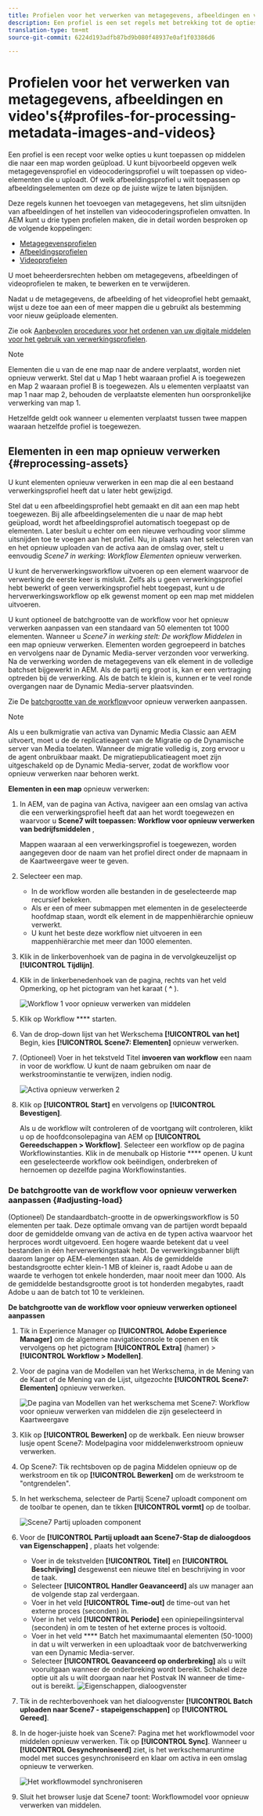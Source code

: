 ```yaml
---
title: Profielen voor het verwerken van metagegevens, afbeeldingen en video's
description: Een profiel is een set regels met betrekking tot de opties die moeten worden toegepast op elementen die naar een map zijn geüpload. Geef op welk metagegevensprofiel en videocoderingsprofiel u wilt toepassen op de video-elementen die u uploadt. Voor afbeeldingselementen kunt u ook opgeven welk afbeeldingsprofiel u wilt toepassen op afbeeldingselementen om deze op de juiste wijze te laten bijsnijden.
translation-type: tm+mt
source-git-commit: 6224d193adfb87bd9b080f48937e0af1f03386d6

---
```



# Profielen voor het verwerken van metagegevens, afbeeldingen en video&#39;s{#profiles-for-processing-metadata-images-and-videos}

Een profiel is een recept voor welke opties u kunt toepassen op middelen die naar een map worden geüpload. U kunt bijvoorbeeld opgeven welk metagegevensprofiel en videocoderingsprofiel u wilt toepassen op video-elementen die u uploadt. Of welk afbeeldingsprofiel u wilt toepassen op afbeeldingselementen om deze op de juiste wijze te laten bijsnijden.

Deze regels kunnen het toevoegen van metagegevens, het slim uitsnijden van afbeeldingen of het instellen van videocoderingsprofielen omvatten. In AEM kunt u drie typen profielen maken, die in detail worden besproken op de volgende koppelingen:

* [Metagegevensprofielen](/help/assets/metadata-profiles.md)
* [Afbeeldingsprofielen](/help/assets/dynamic-media/image-profiles.md)
* [Videoprofielen](/help/assets/dynamic-media/video-profiles.md)

U moet beheerdersrechten hebben om metagegevens, afbeeldingen of videoprofielen te maken, te bewerken en te verwijderen.

Nadat u de metagegevens, de afbeelding of het videoprofiel hebt gemaakt, wijst u deze toe aan een of meer mappen die u gebruikt als bestemming voor nieuw geüploade elementen.

Zie ook [Aanbevolen procedures voor het ordenen van uw digitale middelen voor het gebruik van verwerkingsprofielen](/help/assets/dynamic-media/best-practices-for-file-management.md).

>[!NOTE]
>
>Elementen die u van de ene map naar de andere verplaatst, worden niet opnieuw verwerkt. Stel dat u Map 1 hebt waaraan profiel A is toegewezen en Map 2 waaraan profiel B is toegewezen. Als u elementen verplaatst van map 1 naar map 2, behouden de verplaatste elementen hun oorspronkelijke verwerking van map 1.
>
>Hetzelfde geldt ook wanneer u elementen verplaatst tussen twee mappen waaraan hetzelfde profiel is toegewezen.

## Elementen in een map opnieuw verwerken {#reprocessing-assets}

U kunt elementen opnieuw verwerken in een map die al een bestaand verwerkingsprofiel heeft dat u later hebt gewijzigd.

Stel dat u een afbeeldingsprofiel hebt gemaakt en dit aan een map hebt toegewezen. Bij alle afbeeldingselementen die u naar de map hebt geüpload, wordt het afbeeldingsprofiel automatisch toegepast op de elementen. Later besluit u echter om een nieuwe verhouding voor slimme uitsnijden toe te voegen aan het profiel. Nu, in plaats van het selecteren van en het opnieuw uploaden van de activa aan de omslag over, stelt u eenvoudig *Scene7 in werking: Workflow Elementen* opnieuw verwerken.

U kunt de herverwerkingsworkflow uitvoeren op een element waarvoor de verwerking de eerste keer is mislukt. Zelfs als u geen verwerkingsprofiel hebt bewerkt of geen verwerkingsprofiel hebt toegepast, kunt u de herverwerkingsworkflow op elk gewenst moment op een map met middelen uitvoeren.

U kunt optioneel de batchgrootte van de workflow voor het opnieuw verwerken aanpassen van een standaard van 50 elementen tot 1000 elementen. Wanneer u _Scene7 in werking stelt: De workflow Middelen_ in een map opnieuw verwerken. Elementen worden gegroepeerd in batches en vervolgens naar de Dynamic Media-server verzonden voor verwerking. Na de verwerking worden de metagegevens van elk element in de volledige batchset bijgewerkt in AEM. Als de partij erg groot is, kan er een vertraging optreden bij de verwerking. Als de batch te klein is, kunnen er te veel ronde overgangen naar de Dynamic Media-server plaatsvinden.

Zie De [batchgrootte van de workflow](#adjusting-load)voor opnieuw verwerken aanpassen.

>[!NOTE]
>
>Als u een bulkmigratie van activa van Dynamic Media Classic aan AEM uitvoert, moet u de de replicatieagent van de Migratie op de Dynamische server van Media toelaten. Wanneer de migratie volledig is, zorg ervoor u de agent onbruikbaar maakt.
De migratiepublicatieagent moet zijn uitgeschakeld op de Dynamic Media-server, zodat de workflow voor opnieuw verwerken naar behoren werkt.

<!-- LEAVE IN PLACE, MAY BE USED IN THE FUTURE

Batch size is the number of assets that are amalgamated into a single IPS (Dynamic Media’s Image Production System) job. When you run the Scene7: Reprocess Assets workflow, the job is triggered on IPS. The number of IPS jobs that are triggered is based on the total number of assets in the folder, divided by the batch size. For example, suppose you had a folder with 150 assets and a batch size of 50. In this case, three IPS jobs are triggered. The assets are updated when the entire batch size (50 in our example) is processed in IPS. The job then moves onto the next IPS job and so on until complete. If you increase the batch size, you may notice a longer delay with assets getting updated. 

-->

**Elementen in een map** opnieuw verwerken:
1. In AEM, van de pagina van Activa, navigeer aan een omslag van activa die een verwerkingsprofiel heeft dat aan het wordt toegewezen en waarvoor u **Scene7 wilt toepassen: Workflow voor opnieuw verwerken van bedrijfsmiddelen** ,

   Mappen waaraan al een verwerkingsprofiel is toegewezen, worden aangegeven door de naam van het profiel direct onder de mapnaam in de Kaartweergave weer te geven.

1. Selecteer een map.

   * In de workflow worden alle bestanden in de geselecteerde map recursief bekeken.
   * Als er een of meer submappen met elementen in de geselecteerde hoofdmap staan, wordt elk element in de mappenhiërarchie opnieuw verwerkt.
   * U kunt het beste deze workflow niet uitvoeren in een mappenhiërarchie met meer dan 1000 elementen.

1. Klik in de linkerbovenhoek van de pagina in de vervolgkeuzelijst op **[!UICONTROL Tijdlijn]**.
1. Klik in de linkerbenedenhoek van de pagina, rechts van het veld Opmerking, op het pictogram van het karaat ( **^** ).

   ![Workflow 1 voor opnieuw verwerken van middelen](/help/assets/dynamic-media/assets/reprocess-assets1.png)

1. Klik op Workflow **** starten.
1. Van de drop-down lijst van het Werkschema **[!UICONTROL van het]** Begin, kies **[!UICONTROL Scene7: Elementen]** opnieuw verwerken.
1. (Optioneel) Voer in het tekstveld Titel **invoeren van workflow** een naam in voor de workflow. U kunt de naam gebruiken om naar de werkstroominstantie te verwijzen, indien nodig.

   ![Activa opnieuw verwerken 2](/help/assets/dynamic-media/assets/reprocess-assets2.png)

1. Klik op **[!UICONTROL Start]** en vervolgens op **[!UICONTROL Bevestigen]**.

   Als u de workflow wilt controleren of de voortgang wilt controleren, klikt u op de hoofdconsolepagina van AEM op **[!UICONTROL Gereedschappen > Workflow]**. Selecteer een workflow op de pagina Workflowinstanties. Klik in de menubalk op Historie **** openen. U kunt een geselecteerde workflow ook beëindigen, onderbreken of hernoemen op dezelfde pagina Workflowinstanties.

### De batchgrootte van de workflow voor opnieuw verwerken aanpassen {#adjusting-load}

(Optioneel) De standaardbatch-grootte in de opwerkingsworkflow is 50 elementen per taak. Deze optimale omvang van de partijen wordt bepaald door de gemiddelde omvang van de activa en de typen activa waarvoor het herproces wordt uitgevoerd. Een hogere waarde betekent dat u veel bestanden in één herverwerkingstaak hebt. De verwerkingsbanner blijft daarom langer op AEM-elementen staan. Als de gemiddelde bestandsgrootte echter klein-1 MB of kleiner is, raadt Adobe u aan de waarde te verhogen tot enkele honderden, maar nooit meer dan 1000. Als de gemiddelde bestandsgrootte groot is tot honderden megabytes, raadt Adobe u aan de batch tot 10 te verkleinen.

**De batchgrootte van de workflow voor opnieuw verwerken optioneel aanpassen**

1. Tik in Experience Manager op **[!UICONTROL Adobe Experience Manager]** om de algemene navigatieconsole te openen en tik vervolgens op het pictogram **[!UICONTROL Extra]** (hamer) > **[!UICONTROL Workflow > Modellen]**.
1. Voor de pagina van de Modellen van het Werkschema, in de Mening van de Kaart of de Mening van de Lijst, uitgezochte **[!UICONTROL Scene7: Elementen]** opnieuw verwerken.

   ![De pagina van Modellen van het werkschema met Scene7: Workflow voor opnieuw verwerken van middelen die zijn geselecteerd in Kaartweergave](/help/assets/dynamic-media/assets/reprocess-assets7.png)

1. Klik op **[!UICONTROL Bewerken]** op de werkbalk. Een nieuw browser lusje opent Scene7: Modelpagina voor middelenwerkstroom opnieuw verwerken.
1. Op Scene7: Tik rechtsboven op de pagina Middelen opnieuw op de werkstroom en tik op **[!UICONTROL Bewerken]** om de werkstroom te &quot;ontgrendelen&quot;.
1. In het werkschema, selecteer de Partij Scene7 uploadt component om de toolbar te openen, dan te tikken **[!UICONTROL vormt]** op de toolbar.

   ![Scene7 Partij uploaden component](/help/assets/dynamic-media/assets/reprocess-assets8.png)

1. Voor de **[!UICONTROL Partij uploadt aan Scene7-Stap de dialoogdoos van Eigenschappen]** , plaats het volgende:
   * Voer in de tekstvelden **[!UICONTROL Titel]** en **[!UICONTROL Beschrijving]** desgewenst een nieuwe titel en beschrijving in voor de taak.
   * Selecteer **[!UICONTROL Handler Geavanceerd]** als uw manager aan de volgende stap zal verdergaan.
   * Voer in het veld **[!UICONTROL Time-out]** de time-out van het externe proces (seconden) in.
   * Voer in het veld **[!UICONTROL Periode]** een opiniepeilingsinterval (seconden) in om te testen of het externe proces is voltooid.
   * Voer in het veld **** Batch het maximumaantal elementen (50-1000) in dat u wilt verwerken in een uploadtaak voor de batchverwerking van een Dynamic Media-server.
   * Selecteer **[!UICONTROL Geavanceerd op onderbreking]** als u wilt vooruitgaan wanneer de onderbreking wordt bereikt. Schakel deze optie uit als u wilt doorgaan naar het Postvak IN wanneer de time-out is bereikt.
   ![Eigenschappen, dialoogvenster](/help/assets/dynamic-media/assets/reprocess-assets3.png)

1. Tik in de rechterbovenhoek van het dialoogvenster **[!UICONTROL Batch uploaden naar Scene7 - stapeigenschappen]** op **[!UICONTROL Gereed]**.

1. In de hoger-juiste hoek van Scene7: Pagina met het workflowmodel voor middelen opnieuw verwerken. Tik op **[!UICONTROL Sync]**. Wanneer u **[!UICONTROL Gesynchroniseerd]** ziet, is het werkschemaruntime model met succes gesynchroniseerd en klaar om activa in een omslag opnieuw te verwerken.

   ![Het workflowmodel synchroniseren](/help/assets/dynamic-media/assets/reprocess-assets1.png)

1. Sluit het browser lusje dat Scene7 toont: Workflowmodel voor opnieuw verwerken van middelen.

<!-- MAY BE NEEDED IN THE FUTURE

1. Return to the browser tab that has the open Workflow Models page, then press **Esc** to exit the selection.
1. In the upper-left corner of the page, tap **[!UICONTROL Adobe Experience Manager]** to access the global navigation console, then tap the **[!UICONTROL Tools]** (hammer) icon > **[!UICONTROL General > CRXDE Lite]**.
1. In the folder tree on the left side of the CRXDE Lite page, navigate to the following location:

   `/conf/global/settings/workflow/models/scene7_reprocess_assets/jcr:content/flow/reprocess/metaData`

   ![CRXDE Lite](/help/security/assets/workflow-models9.png)

1. On the right side of the CRXDE Lite page, in the lower portion, enter the following name, type, and value in its respective field:
    * **[!UICONTROL Name]**: `reprocess-batch-size`
    * **[!UICONTROL Type]**: `Long`
    * **[!UICONTROL Value]**: enter a default value (50-1000) for the batch size
1. In the lower-right corner, tap **[!UICONTROL Add]**. The new property appears as the following:

    ![Saving the new property](/help/security/assets/workflow-models10.png)

1. On the menu bar of the CRXDE Lite page, tap **[!UICONTROL Save All]**.
1. In the upper-left corner of the page, tap **[!UICONTROL CRXDE Lite]** to return to the main AEM console
1. Repeat steps 1-7 to re-synchronize the new batch size to the Scene7: Reprocess Assets workflow model.

-->
